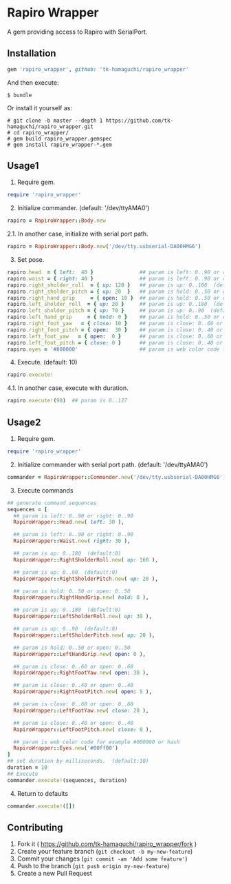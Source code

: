 # Rapiro Wrapper

A gem providing access to Rapiro with SerialPort.

## Installation


```ruby
gem 'rapiro_wrapper', github: 'tk-hamaguchi/rapiro_wrapper'
```

And then execute:

    $ bundle

Or install it yourself as:

```
# git clone -b master --depth 1 https://github.com/tk-hamaguchi/rapiro_wrapper.git
# cd rapiro_wrapper/
# gem build rapiro_wrapper.gemspec
# gem install rapiro_wrapper-*.gem
```

## Usage1

1. Require gem.
``` ruby
require 'rapiro_wrapper'
```

2. Initialize commander.  (default: '/dev/ttyAMA0')
``` ruby
rapiro = RapiroWrapper::Body.new
```
2.1. In another case, initialize with serial port path.
``` ruby
rapiro = RapiroWrapper::Body.new('/dev/tty.usbserial-DA00HMG6')
```
3. Set pose.
``` ruby
rapiro.head  = { left:  40 }               ## param is left: 0..90 or right: 0..90
rapiro.waist = { right: 40 }               ## param is left: 0..90 or right: 0..90
rapiro.right_sholder_roll  = { up: 120 }   ## param is up: 0..180  (default:0)
rapiro.right_sholder_pitch = { up: 20  }   ## param is hold: 0..50 or open: 0..50
rapiro.right_hand_grip     = { open: 10 }  ## param is hold: 0..50 or open: 0..50
rapiro.left_sholder_roll  = { up: 20 }     ## param is up: 0..180  (default:0)
rapiro.left_sholder_pitch = { up: 70 }     ## param is up: 0..90  (default:0)
rapiro.left_hand_grip     = { hold: 0 }    ## param is hold: 0..50 or open: 0..50
rapiro.right_foot_yaw   = { close: 10 }    ## param is close: 0..60 or open: 0..60
rapiro.right_foot_pitch = { open:  30 }    ## param is close: 0..40 or open: 0..40
rapiro.left_foot_yaw   = { open:  0 }      ## param is close: 0..60 or open: 0..60
rapiro.left_foot_pitch = { close: 0 }      ## param is close: 0..40 or open: 0..40
rapiro.eyes = '#808000'                    ## param is web color code for example #000000 or hash({red: 255, green: 255, blue: 0})
```
4. Execute.  (default: 10)
``` ruby
rapiro.execute!
```
4.1. In another case, execute with duration.
``` ruby
rapiro.execute!(90)  ## param is 0..127
```


## Usage2
1. Require gem.
``` ruby
require 'rapiro_wrapper'
```

2. Initialize commander with serial port path.  (default: '/dev/ttyAMA0')
``` ruby
commander = RapiroWrapper::Commander.new('/dev/tty.usbserial-DA00HMG6')
```

3. Execute commands
``` ruby
## generate command sequences
sequences = [
  ## param is left: 0..90 or right: 0..90
  RapiroWrapper::Head.new( left: 30 ),

  ## param is left: 0..90 or right: 0..90
  RapiroWrapper::Waist.new( right: 30 ),

  ## param is up: 0..180  (default:0)
  RapiroWrapper::RightSholderRoll.new( up: 160 ),

  ## param is up: 0..90  (default:0)
  RapiroWrapper::RightSholderPitch.new( up: 20 ),

  ## param is hold: 0..50 or open: 0..50
  RapiroWrapper::RightHandGrip.new( hold: 0 ),

  ## param is up: 0..180  (default:0)
  RapiroWrapper::LeftSholderRoll.new( up: 30 ),

  ## param is up: 0..90  (default:0)
  RapiroWrapper::LeftSholderPitch.new( up: 20 ),

  ## param is hold: 0..50 or open: 0..50
  RapiroWrapper::LeftHandGrip.new( open: 0 ),

  ## param is close: 0..60 or open: 0..60
  RapiroWrapper::RightFootYaw.new( open: 30 ),

  ## param is close: 0..40 or open: 0..40
  RapiroWrapper::RightFootPitch.new( open: 5 ),

  ## param is close: 0..60 or open: 0..60
  RapiroWrapper::LeftFootYaw.new( close: 20 ),

  ## param is close: 0..40 or open: 0..40
  RapiroWrapper::LeftFootPitch.new( close: 0 ),

  ## param is web color code for example #000000 or hash
  RapiroWrapper::Eyes.new('#00ff00')
]
## set duration by milliseconds.  (default:10)
duration = 10
## Execute
commander.execute!(sequences, duration)
```


4. Return to defaults
``` ruby
commander.execute!([])
```

## Contributing

1. Fork it ( https://github.com/tk-hamaguchi/rapiro_wrapper/fork )
2. Create your feature branch (`git checkout -b my-new-feature`)
3. Commit your changes (`git commit -am 'Add some feature'`)
4. Push to the branch (`git push origin my-new-feature`)
5. Create a new Pull Request
